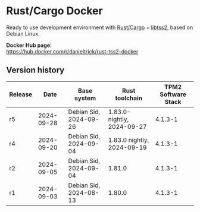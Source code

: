 Rust/Cargo Docker
=================

Ready to use development environment with [Rust/Cargo](https://www.rust-lang.org/) + [libtss2](https://github.com/tpm2-software/tpm2-tss), based on Debian Linux.

**Docker Hub page:**  
<https://hub.docker.com/r/danieltrick/rust-tss2-docker>


Version history
---------------

| **Release** | **Date**   | **Base system**        | **Rust toolchain**         | **TPM2 Software Stack** |
| ----------- | ---------- | ---------------------- | -------------------------- | ----------------------- |
| r5          | 2024-09-28 | Debian Sid, 2024-09-26 | 1.83.0-nightly, 2024-09-27 | 4.1.3-1                 |
| r4          | 2024-09-20 | Debian Sid, 2024-09-04 | 1.83.0 nightly, 2024-09-19 | 4.1.3-1                 |
| r2          | 2024-09-05 | Debian Sid, 2024-09-04 | 1.81.0                     | 4.1.3-1                 |
| r1          | 2024-09-03 | Debian Sid, 2024-08-13 | 1.80.0                     | 4.1.3-1                 |
